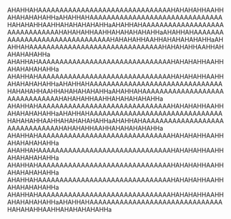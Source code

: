 AHAHHAHAAAAAAAAAAAAAAAAAAAAAAAAAAAAAAAHAHAHAHHAAHHAHAHAHAHAHHaAHAHHAHAAAAAAAAAAAAAAAAAAAAAAAAAAAAAAAHAHAHAHHAAHHAHAHAHAHAHHaAHAHHAHAAAAAAAAAAAAAAAAAAAAAAAAAAAAAAAHAHAHAHHAAHHAHAHAHAHAHHaAHAHHAHAAAAAAAAAAAAAAAAAAAAAAAAAAAAAAAHAHAHAHHAAHHAHAHAHAHAHHaAHAHHAHAAAAAAAAAAAAAAAAAAAAAAAAAAAAAAAHAHAHAHHAAHHAHAHAHAHAHHa
AHAHHAHAAAAAAAAAAAAAAAAAAAAAAAAAAAAAAAHAHAHAHHAAHHAHAHAHAHAHHa
AHAHHAHAAAAAAAAAAAAAAAAAAAAAAAAAAAAAAAHAHAHAHHAAHHAHAHAHAHAHHaAHAHHAHAAAAAAAAAAAAAAAAAAAAAAAAAAAAAAAHAHAHAHHAAHHAHAHAHAHAHHaAHAHHAHAAAAAAAAAAAAAAAAAAAAAAAAAAAAAAAHAHAHAHHAAHHAHAHAHAHAHHa
AHAHHAHAAAAAAAAAAAAAAAAAAAAAAAAAAAAAAAHAHAHAHHAAHHAHAHAHAHAHHaAHAHHAHAAAAAAAAAAAAAAAAAAAAAAAAAAAAAAAHAHAHAHHAAHHAHAHAHAHAHHaAHAHHAHAAAAAAAAAAAAAAAAAAAAAAAAAAAAAAAHAHAHAHHAAHHAHAHAHAHAHHa
AHAHHAHAAAAAAAAAAAAAAAAAAAAAAAAAAAAAAAHAHAHAHHAAHHAHAHAHAHAHHa
AHAHHAHAAAAAAAAAAAAAAAAAAAAAAAAAAAAAAAHAHAHAHHAAHHAHAHAHAHAHHa
AHAHHAHAAAAAAAAAAAAAAAAAAAAAAAAAAAAAAAHAHAHAHHAAHHAHAHAHAHAHHa
AHAHHAHAAAAAAAAAAAAAAAAAAAAAAAAAAAAAAAHAHAHAHHAAHHAHAHAHAHAHHa
AHAHHAHAAAAAAAAAAAAAAAAAAAAAAAAAAAAAAAHAHAHAHHAAHHAHAHAHAHAHHaAHAHHAHAAAAAAAAAAAAAAAAAAAAAAAAAAAAAAAHAHAHAHHAAHHAHAHAHAHAHHa
